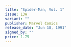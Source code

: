 ```yaml
---
title: "Spider-Man, Vol. 1"
issue: 13A
variant: ""
publisher: Marvel Comics
release_date: "Jun 18, 1991"
signed_by: ""
price: 1.75
---
```

